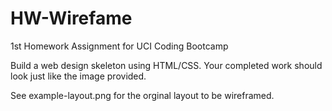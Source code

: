 # HW-Wirefame
1st Homework Assignment for UCI Coding Bootcamp

Build a web design skeleton using HTML/CSS. Your completed work should look just like the image provided.

See example-layout.png for the orginal layout to be wireframed.
